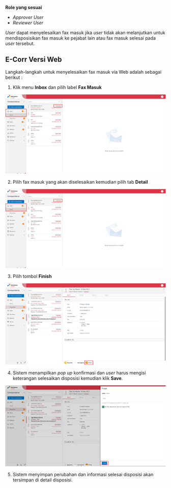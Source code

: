**Role yang sesuai**

- _Approver User_
- _Reviewer User_

_User_ dapat menyelesaikan fax masuk jika _user_ tidak akan melanjutkan untuk mendisposisikan fax masuk ke pejabat lain atau fax masuk selesai pada _user_ tersebut.

## **E-Corr Versi Web**

Langkah-langkah untuk menyelesaikan fax masuk via Web adalah sebagai berikut :

1. Klik menu **Inbox** dan pilih label **Fax Masuk**

![gambar](FaxMasuk/FM_WEB/Customdispo01.png)

2. Pilih fax masuk yang akan diselesaikan kemudian pilih tab **Detail**

![gambar](FaxMasuk/FM_WEB/Customdispo01.png)

3. Pilih tombol **Finish**

![gambar](FaxMasuk/FM_WEB/Finish01.png)

4. Sistem menampilkan _pop up_ konfirmasi dan _user_ harus mengisi keterangan selesaikan disposisi kemudian klik **Save**.

![gambar](FaxMasuk/FM_WEB/Finish02.png)

5. Sistem menyimpan perubahan dan informasi selesai disposisi akan tersimpan di detail disposisi.



